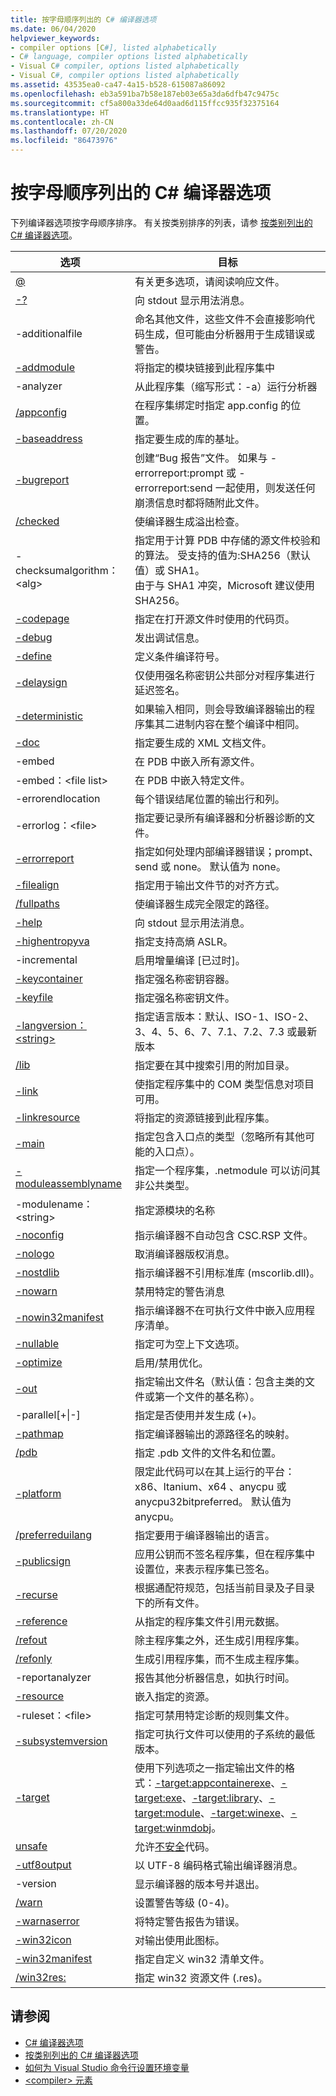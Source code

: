 ```yaml
---
title: 按字母顺序列出的 C# 编译器选项
ms.date: 06/04/2020
helpviewer_keywords:
- compiler options [C#], listed alphabetically
- C# language, compiler options listed alphabetically
- Visual C# compiler, options listed alphabetically
- Visual C#, compiler options listed alphabetically
ms.assetid: 43535ea0-ca47-4a15-b528-615087a86092
ms.openlocfilehash: eb3a591ba7b58e187eb03e65a3da6dfb47c9475c
ms.sourcegitcommit: cf5a800a33de64d0aad6d115ffcc935f32375164
ms.translationtype: HT
ms.contentlocale: zh-CN
ms.lasthandoff: 07/20/2020
ms.locfileid: "86473976"
---
```

# <a name="c-compiler-options-listed-alphabetically"></a>按字母顺序列出的 C# 编译器选项

下列编译器选项按字母顺序排序。 有关按类别排序的列表，请参 [按类别列出的 C# 编译器选项](listed-by-category.md)。

|选项|目标|
|------------|-------------|
|[@](response-file-compiler-option.md)|有关更多选项，请阅读响应文件。|
|[-?](help-compiler-option.md)|向 stdout 显示用法消息。|
|-additionalfile|命名其他文件，这些文件不会直接影响代码生成，但可能由分析器用于生成错误或警告。|
|[-addmodule](addmodule-compiler-option.md)|将指定的模块链接到此程序集中|
|-analyzer|从此程序集（缩写形式：-a）运行分析器|
|[/appconfig](appconfig-compiler-option.md)|在程序集绑定时指定 app.config 的位置。|
|[-baseaddress](baseaddress-compiler-option.md)|指定要生成的库的基址。|
|[-bugreport](bugreport-compiler-option.md)|创建“Bug 报告”文件。 如果与 -errorreport:prompt 或 -errorreport:send 一起使用，则发送任何崩溃信息时都将随附此文件。|
|[/checked](checked-compiler-option.md)|使编译器生成溢出检查。|
|-checksumalgorithm：\<alg>|指定用于计算 PDB 中存储的源文件校验和的算法。  受支持的值为:SHA256（默认值）或 SHA1。<br>由于与 SHA1 冲突，Microsoft 建议使用 SHA256。 |
|[-codepage](codepage-compiler-option.md)|指定在打开源文件时使用的代码页。|
|[-debug](debug-compiler-option.md)|发出调试信息。|
|[-define](define-compiler-option.md)|定义条件编译符号。|
|[-delaysign](delaysign-compiler-option.md)|仅使用强名称密钥公共部分对程序集进行延迟签名。|
|[-deterministic](deterministic-compiler-option.md)|如果输入相同，则会导致编译器输出的程序集其二进制内容在整个编译中相同。|
|[-doc](doc-compiler-option.md)|指定要生成的 XML 文档文件。|
|-embed|在 PDB 中嵌入所有源文件。|
|-embed：\<file list>|在 PDB 中嵌入特定文件。|
|-errorendlocation|每个错误结尾位置的输出行和列。|
|-errorlog：\<file>|指定要记录所有编译器和分析器诊断的文件。|
|[-errorreport](errorreport-compiler-option.md)|指定如何处理内部编译器错误；prompt、send 或 none。 默认值为 none。|
|[-filealign](filealign-compiler-option.md)|指定用于输出文件节的对齐方式。|
|[/fullpaths](fullpaths-compiler-option.md)|使编译器生成完全限定的路径。|
|[-help](help-compiler-option.md)|向 stdout 显示用法消息。|
|[-highentropyva](highentropyva-compiler-option.md)|指定支持高熵 ASLR。|
|-incremental|启用增量编译 [已过时]。|
|[-keycontainer](keycontainer-compiler-option.md)|指定强名称密钥容器。|
|[-keyfile](keyfile-compiler-option.md)|指定强名称密钥文件。|
|[-langversion：\<string>](langversion-compiler-option.md)|指定语言版本：默认、ISO-1、ISO-2、3、4、5、6、7、7.1、7.2、7.3 或最新版本 |
|[/lib](lib-compiler-option.md)|指定要在其中搜索引用的附加目录。|
|[-link](link-compiler-option.md)|使指定程序集中的 COM 类型信息对项目可用。|
|[-linkresource](linkresource-compiler-option.md)|将指定的资源链接到此程序集。|
|[-main](main-compiler-option.md)|指定包含入口点的类型（忽略所有其他可能的入口点）。|
|[-moduleassemblyname](moduleassemblyname-compiler-option.md)|指定一个程序集，.netmodule 可以访问其非公共类型。|
|-modulename：\<string>|指定源模块的名称|
|[-noconfig](noconfig-compiler-option.md)|指示编译器不自动包含 CSC.RSP 文件。|
|[-nologo](nologo-compiler-option.md)|取消编译器版权消息。|
|[-nostdlib](nostdlib-compiler-option.md)|指示编译器不引用标准库 (mscorlib.dll)。|
|[-nowarn](nowarn-compiler-option.md)|禁用特定的警告消息|
|[-nowin32manifest](nowin32manifest-compiler-option.md)|指示编译器不在可执行文件中嵌入应用程序清单。|
|[-nullable](nullable-compiler-option.md)|指定可为空上下文选项。|
|[-optimize](optimize-compiler-option.md)|启用/禁用优化。|
|[-out](out-compiler-option.md)|指定输出文件名（默认值：包含主类的文件或第一个文件的基名称）。|
|-parallel[+&#124;-]|指定是否使用并发生成 (+)。|
|[-pathmap](pathmap-compiler-option.md)|指定编译器输出的源路径名的映射。|
|[/pdb](pdb-compiler-option.md)|指定 .pdb 文件的文件名和位置。|
|[-platform](platform-compiler-option.md)|限定此代码可以在其上运行的平台：x86、Itanium、x64 、anycpu 或 anycpu32bitpreferred。 默认值为 anycpu。|
|[/preferreduilang](preferreduilang-compiler-option.md)|指定要用于编译器输出的语言。|
|[-publicsign](publicsign-compiler-option.md)|应用公钥而不签名程序集，但在程序集中设置位，来表示程序集已签名。|
|[-recurse](recurse-compiler-option.md)|根据通配符规范，包括当前目录及子目录下的所有文件。|
|[-reference](reference-compiler-option.md)|从指定的程序集文件引用元数据。|
|[/refout](refout-compiler-option.md)|除主程序集之外，还生成引用程序集。|
|[/refonly](refonly-compiler-option.md)|生成引用程序集，而不生成主程序集。|
|-reportanalyzer|报告其他分析器信息，如执行时间。|
|[-resource](resource-compiler-option.md)|嵌入指定的资源。|
|-ruleset：\<file>|指定可禁用特定诊断的规则集文件。|
|[-subsystemversion](subsystemversion-compiler-option.md)|指定可执行文件可以使用的子系统的最低版本。|
|[-target](target-compiler-option.md)|使用下列选项之一指定输出文件的格式：[-target:appcontainerexe](target-appcontainerexe-compiler-option.md)、[-target:exe](target-exe-compiler-option.md)、[-target:library](target-library-compiler-option.md)、[-target:module](target-module-compiler-option.md)、[-target:winexe](target-winexe-compiler-option.md)、[-target:winmdobj](target-winmdobj-compiler-option.md)。|
|[unsafe](unsafe-compiler-option.md)|允许[不安全](../keywords/unsafe.md)代码。|
|[-utf8output](utf8output-compiler-option.md)|以 UTF-8 编码格式输出编译器消息。|
|-version|显示编译器的版本号并退出。|
|[/warn](warn-compiler-option.md)|设置警告等级 (0-4)。|
|[-warnaserror](warnaserror-compiler-option.md)|将特定警告报告为错误。|
|[-win32icon](win32icon-compiler-option.md)|对输出使用此图标。|
|[-win32manifest](win32manifest-compiler-option.md)|指定自定义 win32 清单文件。|
|[/win32res:](win32res-compiler-option.md)|指定 win32 资源文件 (.res)。|

## <a name="see-also"></a>请参阅

- [C# 编译器选项](index.md)
- [按类别列出的 C# 编译器选项](listed-by-category.md)
- [如何为 Visual Studio 命令行设置环境变量](how-to-set-environment-variables-for-the-visual-studio-command-line.md)
- [\<compiler> 元素](../../../framework/configure-apps/file-schema/compiler/compiler-element.md)

